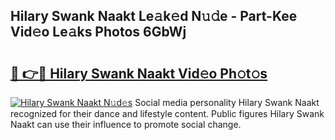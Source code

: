 ## Hilary Swank Naakt Le𝚊k𝚎d N𝚞𝚍e - Part-Kee Vid𝚎o Le𝚊ks Photos 6GbWj

# <h2><a href="http://fb7iucg.evod.top/?m=Hilary+Swank+Naakt">🔗 👉🔴 Hilary Swank Naakt Vid𝚎o Ph𝚘t𝚘s</a></h2>

[![Hilary Swank Naakt N𝚞d𝚎s](https://i.imgur.com/8V9OHl7.gif)](http://fb7iucg.evod.top/?m=Hilary+Swank+Naakt)
Social media personality Hilary Swank Naakt recognized for their dance and lifestyle content. Public figures Hilary Swank Naakt can use their influence to promote social change. 
